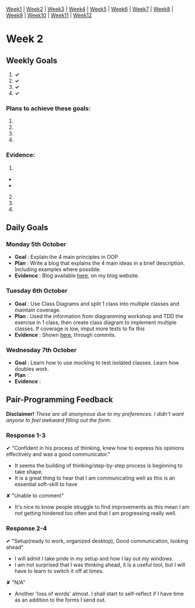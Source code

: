 [Week1]() | [Week2](https://github.com/benlynch1931/Makers-Journey/edit/master/Week02.md#week2) | [Week3]() | [Week4]() | [Week5]() | [Week6]() | [Week7]() | [Week8]() | [Week9]() | [Week10]() | [Week11]() | [Week12]()

# <a name="week2">Week 2</a>

## Weekly Goals
1.  **✓**
2.  **✓**
3.  **✓**
4.  **✓**

### Plans to achieve these goals:
1. 
2. 
3. 
4. 

### Evidence:
1. 
- 
- 

2. 
3. 
4. 

## Daily Goals

### Monday 5th October

- **Goal** : Explain the 4 main principles in OOP
- **Plan** : Write a blog that explains the 4 main ideas in a brief description. Including examples where possible.
- **Evidence** : Blog available [here](https://benlynch1931.wixsite.com/benthedevsblog), on my blog website.


### Tuesday 6th October

- **Goal** : Use Class Diagrams and split 1 class into multiple classes and maintain coverage.
- **Plan** : Used the information from diagramming workshop and TDD the exercise in 1 class, then create class diagram to implement multiple classes. If coverage is low, imput more tests to fix this
- **Evidence** : Shown [here](https://github.com/benlynch1931/notebook), through commits.


### Wednesday 7th October

- **Goal** : Learn how to use mocking to test isolated classes. Learn how doubles work.
- **Plan** : 
- **Evidence** :


## Pair-Programming Feedback

**Disclaimer!** *These are all anonynous due to my preferences. I didn't want anyone to feel awkward filling out the form.*

### Response 1-3

&#x2714; "Confident in his process of thinking, knew how to express his opinions effectively and was a good communicator."
- It seems the building of thinking/step-by-step process is beginning to take shape.
- It is a great thing to hear that I am communicating well as this is an essential soft-skill to have

&#x2718; "Unable to comment"
- It's nice to know people struggle to find improvements as this mean I am not getting hindered too often and that I am progressing really well.

### Response 2-4

&#x2714; "Setup(ready to work, organized desktop), Good communication, looking ahead"
- I will admit I take pride in my setup and how I lay out my windows.
- I am not surprised that I was thinking ahead, it is a useful tool, but I will have to learn to switch it off at times.

&#x2718; "N/A"
- Another 'loss of words' almost. I shall start to self-reflect if I have time as an addition to the forms I send out.
